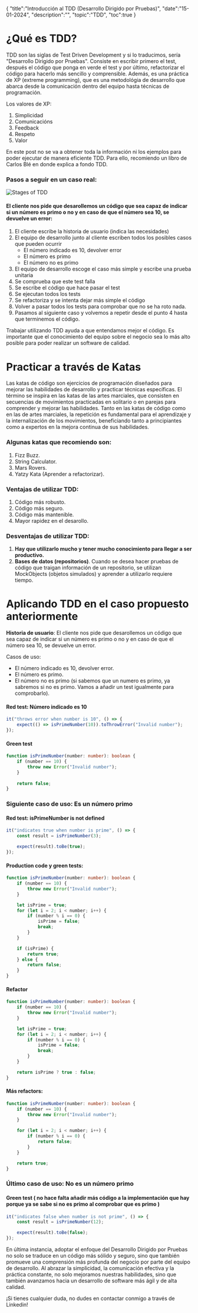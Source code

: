 {
  "title":"Introducción al TDD (Desarrollo Dirigido por Pruebas)", 
  "date":"15-01-2024",
  "description":"",
  "topic":"TDD",
  "toc":true
}


# ¿Qué es TDD?

TDD son las siglas de Test Driven Development y si lo traducimos, sería "Desarrollo Dirigido por Pruebas". Consiste en escribir primero el test, después el código que ponga en verde el test y por último, refactorizar el código para hacerlo más sencillo y comprensible. Además, es una práctica de XP (extreme programming), que es una metodológia de desarrollo que abarca desde la comunicación dentro del equipo hasta técnicas de programación.

Los valores de XP:
1. Simplicidad
2. Comunicacións
3. Feedback
4. Respeto
5. Valor

En este post no se va a obtener toda la información ni los ejemplos para poder ejecutar de manera eficiente TDD. Para ello, recomiendo un libro de Carlos Blé en donde explica a fondo TDD.

### Pasos a seguir en un caso real:

![Stages of TDD](/assets/tdd-stages.png)

#### El cliente nos pide que desarollemos un código que sea capaz de indicar si un número es primo o no y en caso de que el número sea 10, se devuelve un error:

1. El cliente escribe la historia de usuario (indica las necesidades)
2. El equipo de desarrollo junto al cliente escriben todos los posibles casos que pueden ocurrir
    - El número indicado es 10, devolver error
    - El número es primo
    - El número no es primo
3. El equipo de desarrollo escoge el caso más simple y escribe una prueba unitaria
4. Se comprueba que este test falla
5. Se escribe el código que hace pasar el test
6. Se ejecutan todos los tests
7. Se refactoriza y se intenta dejar más simple el código
8. Volver a pasar todos los tests para comprobar que no se ha roto nada.
9. Pasamos al siguiente caso y volvemos a repetir desde el punto 4 hasta que terminemos el código.



Trabajar utilizando TDD ayuda a que entendamos mejor el código. Es importante que el conocimiento del equipo sobre el negocio sea lo más alto posible para poder realizar un software de calidad.

# Practicar a través de Katas

Las katas de código son ejercicios de programación diseñados para mejorar las habilidades de desarrollo y practicar técnicas específicas. El término se inspira en las katas de las artes marciales, que consisten en secuencias de movimientos practicadas en solitario o en parejas para comprender y mejorar las habilidades. Tanto en las katas de código como en las de artes marciales, la repetición es fundamental para el aprendizaje y la internalización de los movimientos, beneficiando tanto a principiantes como a expertos en la mejora continua de sus habilidades.

### Algunas katas que recomiendo son:
1. Fizz Buzz.
2. String Calculator.
3. Mars Rovers.
4. Yatzy Kata (Aprender a refactorizar).

### Ventajas de utilizar TDD:
1. Código más robusto.
2. Código más seguro.
3. Código más mantenible.
4. Mayor rapidez en el desarollo.

### Desventajas de utilizar TDD:
1. **Hay que utilizarlo mucho y tener mucho conocimiento para llegar a ser productivo.**
2. **Bases de datos (repositorios)**. Cuando se desea hacer pruebas de código que traigan información de un repositorio, se utilizan MockObjects (objetos simulados) y aprender a utilizarlo requiere tiempo.  


# Aplicando TDD en el caso propuesto anteriormente

**Historia de usuario**: El cliente nos pide que desarollemos un código que sea capaz de indicar si un número es primo o no y en caso de que el número sea 10, se devuelve un error.

Casos de uso:   
  - El número indicado es 10, devolver error.
  - El número es primo.
  - El número no es primo (si sabemos que un numero es primo, ya sabremos si no es primo. Vamos a añadir un test igualmente para comprobarlo).


#### Red test: Número indicado es 10
``` typescript
it("throws error when number is 10", () => {
    expect(() => isPrimeNumber(10)).toThrowError("Invalid number");
});
```

#### Green test
``` typescript
function isPrimeNumber(number: number): boolean {
    if (number == 10) {
        throw new Error("Invalid number");
    }
    
    return false;
}
```

### Siguiente caso de uso: Es un número primo

#### Red test: isPrimeNumber is not defined
``` typescript
it("indicates true when number is prime", () => {
    const result = isPrimeNumber(3);

    expect(result).toBe(true);
});
```

#### Production code y green tests: 

``` typescript
function isPrimeNumber(number: number): boolean {
    if (number == 10) {
        throw new Error("Invalid number");
    }

    let isPrime = true;
    for (let i = 2; i < number; i++) {
        if (number % i == 0) {
            isPrime = false;
            break;
        }
    }

    if (isPrime) {
        return true;
    } else {
        return false;
    }
}
```

#### Refactor
``` typescript
function isPrimeNumber(number: number): boolean {
    if (number == 10) {
        throw new Error("Invalid number");
    }

    let isPrime = true;
    for (let i = 2; i < number; i++) {
        if (number % i == 0) {
            isPrime = false;
            break;
        }
    }

    return isPrime ? true : false;
}
```

#### Más refactors: 
``` typescript
function isPrimeNumber(number: number): boolean {
    if (number == 10) {
        throw new Error("Invalid number");
    }

    for (let i = 2; i < number; i++) {
        if (number % i == 0) {
            return false;
        }
    }

    return true;
}
```

### Último caso de uso: No es un número primo

#### Green test ( no hace falta añadir más código a la implementación que hay porque ya se sabe si no es primo al comprobar que es primo )
``` typescript
it("indicates false when number is not prime", () => {
    const result = isPrimeNumber(12);

    expect(result).toBe(false);
});
```

En última instancia, adoptar el enfoque del Desarrollo Dirigido por Pruebas no solo se traduce en un código más sólido y seguro, sino que también promueve una comprensión más profunda del negocio por parte del equipo de desarrollo. Al abrazar la simplicidad, la comunicación efectiva y la práctica constante, no solo mejoramos nuestras habilidades, sino que también avanzamos hacia un desarrollo de software más ágil y de alta calidad.

¡Si tienes cualquier duda, no dudes en contactar conmigo a través de Linkedin!
